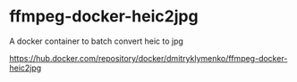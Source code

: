 # ffmpeg-docker-heic2jpg
A docker container to batch convert heic to jpg

https://hub.docker.com/repository/docker/dmitryklymenko/ffmpeg-docker-heic2jpg
